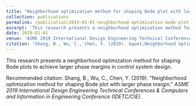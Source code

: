 ```yaml
---
title: "Neighborhood optimization method for shaping Bode plot with larger phase margin"
collection: publications
permalink: /publication/2019-01-01-neighborhood-optimization-bode-plot
excerpt: 'This research presents a neighborhood optimization method for shaping Bode plots to achieve larger phase margins in control system design.'
date: 2019-01-01
venue: 'ASME 2019 International Design Engineering Technical Conferences &amp; Computers and Information in Engineering Conference (IDETC/CIE)'
citation: 'Shang, B., Wu, C., Chen, Y. (2019). &quot;Neighborhood optimization method for shaping Bode plot with larger phase margin.&quot; *ASME 2019 International Design Engineering Technical Conferences &amp; Computers and Information in Engineering Conference (IDETC/CIE)*.'
---
```

This research presents a neighborhood optimization method for shaping Bode plots to achieve larger phase margins in control system design.

Recommended citation: Shang, B., Wu, C., Chen, Y. (2019). "Neighborhood optimization method for shaping Bode plot with larger phase margin." *ASME 2019 International Design Engineering Technical Conferences & Computers and Information in Engineering Conference (IDETC/CIE)*.